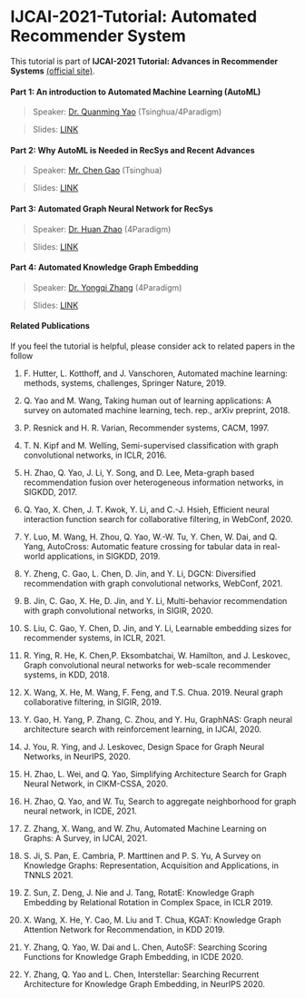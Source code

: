 # IJCAI-2021-Tutorial: Automated Recommender System

This tutorial is part of **IJCAI-2021 Tutorial: Advances in Recommender Systems** [(official site)](https://quanmingyao.github.io/AutoML.github.io/ijcai21-tutorial.html).

#### Part 1: An introduction to Automated Machine Learning (AutoML)

> Speaker: [Dr. Quanming Yao](http://www.cse.ust.hk/~qyaoaa/) (Tsinghua/4Paradigm)

> Slides: [LINK](slides/part1-quanming.pdf)

#### Part 2: Why AutoML is Needed in RecSys and Recent Advances

> Speaker: [Mr. Chen Gao](https://scholar.google.com/citations?user=Af60_cEAAAAJ&hl=en) (Tsinghua)

> Slides: [LINK](slides/Part3_Adv.pdf)

#### Part 3: Automated Graph Neural Network for RecSys

> Speaker: [Dr. Huan Zhao](https://hzhaoaf.github.io/) (4Paradigm)

> Slides: [LINK](slides/Part4-AutoGraph.pdf)

#### Part 4: Automated Knowledge Graph Embedding

> Speaker: [Dr. Yongqi Zhang](https://scholar.google.com/citations?user=nVk-7EAAAAAJ&hl=zh-CN) (4Paradigm)

> Slides: [LINK](slides/Part5-KG.pdf)

#### Related Publications

If you feel the tutorial is helpful, please consider ack to related papers in the follow

1. F. Hutter, L. Kotthoff, and J. Vanschoren, Automated machine learning: methods, systems, challenges, Springer Nature, 2019.

2. Q. Yao and M. Wang, Taking human out of learning applications: A survey on automated machine learning, tech. rep., arXiv preprint, 2018.
3. P. Resnick and H. R. Varian, Recommender systems, CACM, 1997.
4. T. N. Kipf and M. Welling, Semi-supervised classification with graph convolutional networks, in ICLR, 2016.
5. H. Zhao, Q. Yao, J. Li, Y. Song, and D. Lee, Meta-graph based recommendation fusion over heterogeneous information networks, in SIGKDD, 2017.
6. Q. Yao, X. Chen, J. T. Kwok, Y. Li, and C.-J. Hsieh, Efficient neural interaction function search for collaborative filtering, in WebConf, 2020.
7. Y. Luo, M. Wang, H. Zhou, Q. Yao, W.-W. Tu, Y. Chen, W. Dai, and Q. Yang, AutoCross: Automatic feature crossing for tabular data in real-world applications, in SIGKDD, 2019.
8. Y. Zheng, C. Gao, L. Chen, D. Jin, and Y. Li, DGCN: Diversified recommendation with graph convolutional networks, WebConf, 2021.
9. B. Jin, C. Gao, X. He, D. Jin, and Y. Li, Multi-behavior recommendation with graph convolutional networks, in SIGIR, 2020.
10. S. Liu, C. Gao, Y. Chen, D. Jin, and Y. Li, Learnable embedding sizes for recommender systems, in ICLR, 2021.
11. R. Ying, R. He, K. Chen,P. Eksombatchai, W. Hamilton, and J. Leskovec, Graph convolutional neural networks for web-scale recommender systems, in KDD, 2018.
12. X. Wang, X. He, M. Wang, F. Feng, and T.S. Chua. 2019. Neural graph collaborative filtering, in SIGIR, 2019.
13. Y. Gao, H. Yang, P. Zhang, C. Zhou, and Y. Hu, GraphNAS: Graph neural architecture search with reinforcement learning, in IJCAI, 2020.
14. J. You, R. Ying, and J. Leskovec, Design Space for Graph Neural Networks, in NeurIPS, 2020.
15. H. Zhao, L. Wei, and Q. Yao, Simplifying Architecture Search for Graph Neural Network, in CIKM-CSSA, 2020.
16. H. Zhao, Q. Yao, and W. Tu, Search to aggregate neighborhood for graph neural network, in ICDE, 2021.
17. Z. Zhang, X. Wang, and W. Zhu, Automated Machine Learning on Graphs: A Survey, in IJCAI, 2021.
18. S. Ji, S. Pan, E. Cambria, P. Marttinen and P. S. Yu, A Survey on Knowledge Graphs: Representation, Acquisition and Applications, in TNNLS 2021.
19. Z. Sun, Z. Deng, J. Nie and J. Tang, RotatE: Knowledge Graph Embedding by Relational Rotation in Complex Space, in ICLR 2019.
20. X. Wang, X. He, Y. Cao, M. Liu and T. Chua, KGAT: Knowledge Graph Attention Network for Recommendation, in KDD 2019.
21. Y. Zhang, Q. Yao, W. Dai and L. Chen, AutoSF: Searching Scoring Functions for Knowledge Graph Embedding, in ICDE 2020.
22. Y. Zhang, Q. Yao and L. Chen, Interstellar: Searching Recurrent Architecture for Knowledge Graph Embedding, in NeurIPS 2020.

